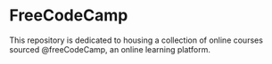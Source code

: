 # FreeCodeCamp
This repository is dedicated to housing a collection of online courses sourced @freeCodeCamp, an online learning platform.
